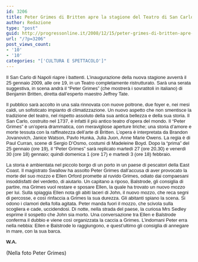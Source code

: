 ```yaml
---
id: 3206
title: Peter Grimes di Britten apre la stagione del Teatro di San Carlo
author: Redazione
type: "post"
guid: http://progressonline.it/2008/12/15/peter-grimes-di-britten-apre-la-stagione-del-teatro-di-san-carlo/
url: "/?p=3206"
post_views_count:
- '10'
- '10'
categories: "['CULTURA E SPETTACOLO']"
---
```


<font face="Tahoma, sans-serif"><font face="Tahoma, sans-serif"><font size="2">Il San Carlo di Napoli riapre i battenti. L’inaugurazione della nuova stagione avverrà il 25 gennaio 2009, alle ore 19, in un Teatro completamente ristrutturato. Sarà una serata suggestiva, in scena andrà il “Peter Grimes” (che mostrerà i sovratitoli in italiano) di Benjamin Britten, diretta dall’esperto maestro Jeffrey Tate. </font></font></font><font size="2"><font face="Tahoma, sans-serif"><font size="2"></font></font></font>

<font face="Tahoma, sans-serif"><font size="2">Il pubblico sarà accolto in una sala rinnovata con nuove poltrone, due foyer e, nei mesi caldi, un sofisticato impianto di climatizzazione. Un nuovo aspetto che non smentisce la tradizione del teatro, nel rispetto assoluto della sua antica bellezza e della sua storia. Il San Carlo, costruito nel 1737, è infatti il più antico teatro d’opera del mondo. Il “Peter Grimes” è un’opera drammatica, con meravigliose aperture liriche; una storia d’amore e morte tessuta con la raffinatezza dell’arte di Britten. L’opera è interpretata da Brandon Jovanovich, Janice Watson, Pavlo Hunka, Julia Juon, Anne Marie Owens. La regia è di Paul Curran, scene di Sergio D’Osmo, costumi di Madeleine Boyd. Dopo la “prima” del 25 gennaio (ore 19), il “Peter Grimes” sarà replicato martedì 27 (ore 20,30) e venerdì 30 (ore 18) gennaio; quindi domenica 1 (ore 17) e martedì 3 (ore 18) febbraio. </font></font>

<font face="Tahoma, sans-serif"><font size="2">La storia è ambientata nel piccolo borgo di un porto in un paese di pescatori della East Coast. Il magistrato Swallow ha assolto Peter Grimes dall’accusa di aver provocato la morte del suo mozzo e Ellen Orford promette al ruvido Grimes, odiato dai compaesani insoddisfatti del verdetto, di aiutarlo. Un capitano a riposo, Balstrode, gli consiglia di partire, ma Grimes vuol restare e sposare Ellen, la quale ha trovato un nuovo mozzo per lui. Sulla spiaggia Ellen nota gli abiti laceri di John, il nuovo mozzo, che reca segni di percosse, e così rinfaccia a Grimes la sua durezza. Gli abitanti spiano la scena. Si odono i clamori della folla agitata. Peter manda fuori il mozzo, che scivola sulla scogliera e cade, uccidendosi. Di notte, nella strada del paese, la curiosa Mrs Sedley esprime il sospetto che John sia morto. Una conversazione tra Ellen e Balstrode conferma il dubbio e viene così organizzata la caccia a Grimes. L’indomani Peter erra nella nebbia: Ellen e Balstrode lo raggiungono, e quest’ultimo gli consiglia di annegare in mare, con la sua barca.</font></font>

<font face="Tahoma, sans-serif"><font size="2">**W.A.**</font></font>

(Nella foto Peter Grimes)